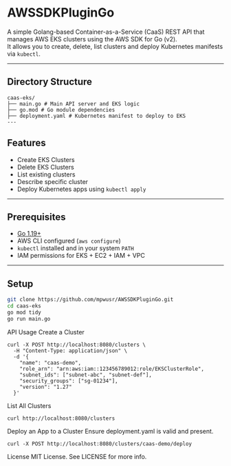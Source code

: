 # AWSSDKPluginGo

A simple Golang-based Container-as-a-Service (CaaS) REST API that manages AWS EKS clusters using the AWS SDK for Go (v2).  
It allows you to create, delete, list clusters and deploy Kubernetes manifests via `kubectl`.

---

## Directory Structure
```
caas-eks/
├── main.go # Main API server and EKS logic
├── go.mod # Go module dependencies
├── deployment.yaml # Kubernetes manifest to deploy to EKS
---
```
## Features

- Create EKS Clusters  
- Delete EKS Clusters  
- List existing clusters  
- Describe specific cluster  
- Deploy Kubernetes apps using `kubectl apply`

---

## Prerequisites

- [Go 1.19+](https://golang.org/doc/install)
- AWS CLI configured (`aws configure`)
- `kubectl` installed and in your system `PATH`
- IAM permissions for EKS + EC2 + IAM + VPC

---

## Setup

```bash
git clone https://github.com/mpwusr/AWSSDKPluginGo.git
cd caas-eks
go mod tidy
go run main.go
```
API Usage
Create a Cluster
```
curl -X POST http://localhost:8080/clusters \
  -H "Content-Type: application/json" \
  -d '{
    "name": "caas-demo",
    "role_arn": "arn:aws:iam::123456789012:role/EKSClusterRole",
    "subnet_ids": ["subnet-abc", "subnet-def"],
    "security_groups": ["sg-01234"],
    "version": "1.27"
  }'
```
List All Clusters
```
curl http://localhost:8080/clusters
```
Deploy an App to a Cluster
Ensure deployment.yaml is valid and present.
```
curl -X POST http://localhost:8080/clusters/caas-demo/deploy
```
License
MIT License. See LICENSE for more info.





